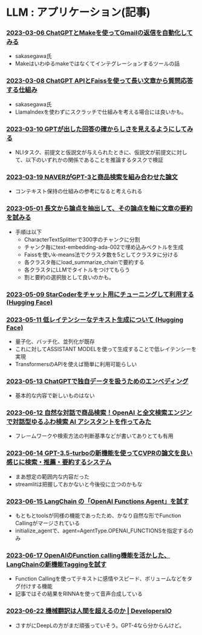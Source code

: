 # LLM : アプリケーション(記事)

### [2023-03-06 ChatGPTとMakeを使ってGmailの返信を自動化してみる](https://qiita.com/sakasegawa/items/d8fb1889cdc77d050c01)

- sakasegawa氏
- Makeはいわゆるmakeではなくてインテグレーションするツールの話

### [2023-03-08 ChatGPT APIとFaissを使って長い文章から質問応答する仕組み](https://qiita.com/sakasegawa/items/16714fa132e874cab069)

- sakasegawa氏
- LlamaIndexを使わずにスクラッチで仕組みを考える場合には良いかも。

### [2023-03-10 GPTが出した回答の確からしさを見えるようにしてみる](https://acro-engineer.hatenablog.com/entry/2023/03/10/100000)

- NLIタスク、前提文と仮説文が与えられたときに、仮説文が前提文に対して、以下のいずれかの関係であることを推論するタスクで検証

### [2023-03-19 NAVERがGPT-3と商品検索を組み合わせた論文](https://twitter.com/sz_dr/status/1637460944707289088)

- コンテキスト保持の仕組みの参考になると考えられる

### [2023-05-01 長文から論点を抽出して、その論点を軸に文章の要約を試みる](https://note.com/mahlab/n/ndce1a18681e8)

- 手順は以下
  - CharacterTextSplitterで300字のチャンクに分割
  - チャンク毎にtext-embedding-ada-002で埋め込みベクトルを生成
  - Faissを使いk-means法でクラスタ数を5としてクラスタに分ける
  - 各クラスタ毎にload_summarize_chainで要約する
  - 各クラスタにLLMでタイトルをつけてもらう
  - 割と要約の選択肢として良いのかも。

### [2023-05-09 StarCoderをチャット用にチューニングして利用する (Hugging Face)](https://huggingface.co/blog/starchat-alpha)

### [2023-05-11 低レイテンシーなテキスト生成について (Hugging Face)](https://huggingface.co/blog/assisted-generation)

- 量子化、バッチ化、並列化が既存
- これに対してASSISTANT MODELを使って生成することで低レイテンシーを実現
- TransformersのAPIを使えば簡単に利用可能らしい

### [2023-05-13 ChatGPTで独自データを扱うためのエンべディング](https://note.com/ogatahisato/n/n899dcb459f35)

- 基本的な内容で新しいものはない

### [2023-06-12 自然な対話で商品検索！OpenAI と全文検索エンジンで対話型ゆるふわ検索 AI アシスタントを作ってみた](https://dev.classmethod.jp/articles/interactive-fuzzy-item-search-with-openai-api/)

- フレームワークや検索方法の判断基準などが書いてありとても有用

### [2023-06-14 GPT-3.5-turboの新機能を使ってCVPRの論文を良い感じに検索・推薦・要約するシステム](https://zenn.dev/turing_motors/articles/579ffa1c80661a)

- まあ想定の範囲内な内容だった
- streamlitは把握しておかないと今後役に立つのかもな

### [2023-06-15 LangChain の「OpenAI Functions Agent」を試す](https://note.com/hamachi_jp/n/nbcaa7cff259d)

- もともとtoolsが同様の機能であったため、かなり自然な形でFunction Callingがマージされている
- initialize_agentで、agent=AgentType.OPENAI_FUNCTIONSを指定するのみ

### [2023-06-17 OpenAIのFunction calling機能を活かした、LangChainの新機能Taggingを試す](https://note.com/hamachi_jp/n/n8237d3e0b8ed)

- Function Callingを使ってテキストに感情やスピード、ボリュームなどをタグ付けする機能
- 記事ではその結果をRINNAを使って音声合成している

### [2023-06-22 機械翻訳は人間を超えるのか | DevelopersIO](https://dev.classmethod.jp/articles/machine_translation_human/)

- さすがにDeepLの方がまだ頑張っていそう。GPT-4なら分からんけど。